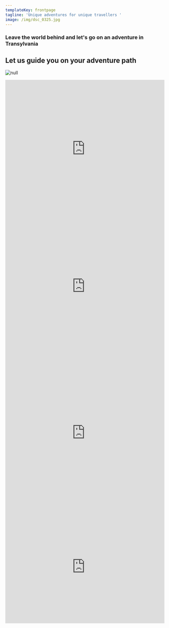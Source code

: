 ```yaml
---
templateKey: frontpage
tagline: 'Unique adventures for unique travellers '
image: /img/dsc_0325.jpg
---
```

### Leave the world behind and let's go on an adventure in Transylvania

## Let us guide you on your adventure path

![null](/img/my-post-8-.png)

<form></form>

<slider>
<iframe src="https://www.facebook.com/plugins/post.php?href=https%3A%2F%2Fwww.facebook.com%2Fpermalink.php%3Fstory_fbid%3D10213889371141452%26id%3D1623859401%26substory_index%3D0&width=500" width="500" height="430" style="border:none;overflow:hidden" scrolling="no" frameborder="0" allowTransparency="true" allow="encrypted-media"></iframe>
<iframe src="https://www.facebook.com/plugins/post.php?href=https%3A%2F%2Fwww.facebook.com%2Fsiemanko11%2Fposts%2F1628853980479688%3A0&width=500" width="500" height="430" style="border:none;overflow:hidden" scrolling="no" frameborder="0" allowTransparency="true" allow="encrypted-media"></iframe>
<iframe src="https://www.facebook.com/plugins/post.php?href=https%3A%2F%2Fwww.facebook.com%2Fasger.eller%2Fposts%2F10155818087077655%3A0&width=500" width="500" height="485" style="border:none;overflow:hidden" scrolling="no" frameborder="0" allowTransparency="true" allow="encrypted-media"></iframe>
<iframe src="https://www.facebook.com/plugins/post.php?href=https%3A%2F%2Fwww.facebook.com%2Fthomas.m.ivarsson%2Fposts%2F10156406674553055%3A0&width=500" width="500" height="354" style="border:none;overflow:hidden" scrolling="no" frameborder="0" allowTransparency="true" allow="encrypted-media"></iframe>
</slider>

